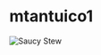 # mtantuico1
![Saucy Stew](https://s23209.pcdn.co/wp-content/uploads/2019/02/Sweet-Potato-Beef-StewIMG_8534.jpg)